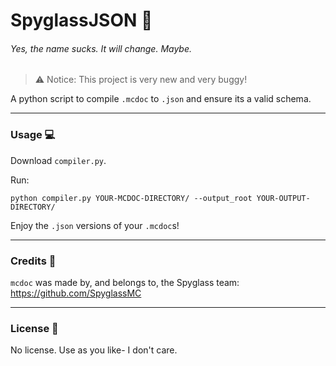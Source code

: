 # SpyglassJSON 🔎
###### Yes, the name sucks. It will change. Maybe.

> ⚠️ Notice: This project is very new and very buggy!

A python script to compile `.mcdoc` to `.json` and ensure its a valid schema.

---

### Usage 💻
Download `compiler.py`.

Run:
```
python compiler.py YOUR-MCDOC-DIRECTORY/ --output_root YOUR-OUTPUT-DIRECTORY/
```

Enjoy the `.json` versions of your `.mcdoc`s!

---

### Credits 👥
`mcdoc` was made by, and belongs to, the Spyglass team: https://github.com/SpyglassMC

---

### License 📜
No license. Use as you like- I don't care.
